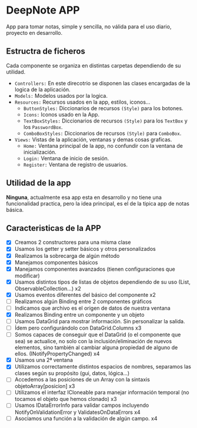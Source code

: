 # DeepNote APP
App para tomar notas, simple y sencilla, no válida para el uso diario, proyecto en desarrollo.

## Estructra de ficheros
Cada componente se organiza en distintas carpetas dependiendo de su utilidad.

- `Controllers:` En este direcotrio se disponen las clases encargadas de la logica de la aplicación.
- `Models:` Modelos usados por la logica.
- `Resources:` Recursos usados en la app, estilos, iconos...
	- `ButtonStyles:` Diccionarios de recursos `(Style)` para los botones.
	- `Icons:` Iconos usado en la App.
	- `TextBoxStyles:` Diccionarios de recursos `(Style)` para los `TextBox` y los `PasswordBox`.
	- `ComboBoxStyles:` Diccionarios de recursos `(Style)` para `ComboBox`.
- `Views:` Vistas de la aplicación, ventanas y demas cosas graficas.
	- `Home:` Ventana principal de la app, no confundir con la ventana de inicialización.
	- `Login:` Ventana de inicio de sesión.
	- `Register:` Ventana de registro de usuarios.
    
## Utilidad de la app
**Ninguna**, actualmente esa app esta en desarrollo y no tiene una funcionalidad practica, pero la idea principal,
es el de la tipica app de notas básica.

## Caracteristicas de la APP
- [x] Creamos 2 constructores para una misma clase
- [x] Usamos los getter y setter básicos y otros personalizados
- [x] Realizamos la sobrecarga de algún método
- [x] Manejamos componentes básicos
- [x] Manejamos componentes avanzados (tienen configuraciones que modificar)
- [x] Usamos distintos tipos de listas de objetos dependiendo de su uso (List, ObservableCollection...) x2
- [x] Usamos eventos diferentes del básico del componente x2
- [ ] Realizamos algún Binding entre 2 componentes gráficos
- [ ] Indicamos que archivo es el origen de datos de nuestra ventana
- [x] Realizamos Binding entre un componente y un objeto
- [ ] Usamos DataGrid para mostrar información. Sin personalizar la salida.
- [ ] Ídem pero configurándolo con DataGrid.Columns x3
- [ ] Somos capaces de conseguir que el DataGrid (o el componente que sea) se actualice, no solo con la inclusión/eliminación de nuevos elementos, sino también al cambiar alguna propiedad de alguno de ellos. (INotifyPropertyChanged) x4
- [x] Usamos una 2ª ventana
- [x] Utilizamos correctamente distintos espacios de nombres, separamos las clases según su propósito (gui, datos, lógica...)
- [ ] Accedemos a las posiciones de un Array con la sintaxis objetoArray[posicion] x3
- [ ] Utilizamos el interfaz ICloneable para manejar información temporal (no tocamos el objeto que hemos clonado) x3
- [ ] Usamos IDataErrorInfo para validar campos incluyendo NotifyOnValidationError y ValidatesOnDataErrors x4
- [ ] Asociamos una función a la validación de algún campo. x4
